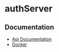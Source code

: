# authServer

## Documentation
- [Api Documentation](https://documenter.getpostman.com/view/14220165/TzeZERnx)
- [Docker](https://hub.docker.com/r/mertdogan/auth-server)
